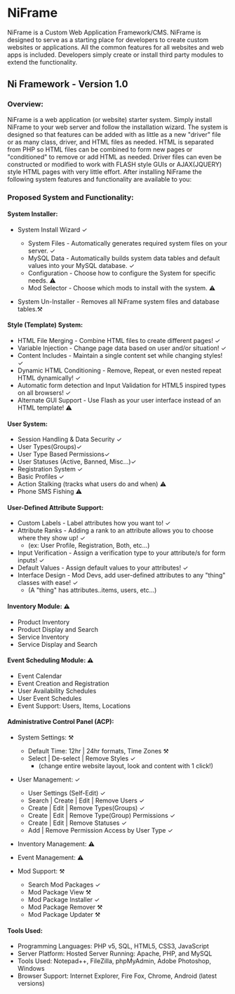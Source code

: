 # NiFrame
NiFrame is a Custom Web Application Framework/CMS. NiFrame is designed to serve as a starting place
for developers to create custom websites or applications. All the common features for all websites
and web apps is included. Developers simply create or install third party modules to extend the 
functionality.


## Ni Framework - Version 1.0


### Overview:

NiFrame is a web application (or website) starter system. 
Simply install NiFrame to your web server and follow the installation wizard. The system is designed so 
that features can be added with as little as a new "driver" file or as many class, driver, and HTML 
files as needed. HTML is separated from PHP so HTML files can be combined to form new pages or 
"conditioned" to remove or add HTML as needed. Driver files can even be constructed or modified 
to work with FLASH style GUIs or AJAX(JQUERY) style HTML pages with very little effort. After installing 
NiFrame the following system features and functionality are available to you: 


### Proposed System and Functionality:
 
#### System Installer:
  * System Install Wizard ✓ 
    + System Files - Automatically generates required system files on your server. ✓
    + MySQL Data - Automatically builds system data tables and default values into your MySQL database. ✓
    + Configuration - Choose how to configure the System for specific needs. ⚠
    + Mod Selector - Choose which mods to install with the system. ⚠

  * System Un-Installer - Removes all NiFrame system files and database tables.⚒


#### Style (Template) System:
  * HTML File Merging - Combine HTML files to create different pages! ✓
  * Variable Injection - Change page data based on user and/or situation! ✓
  * Content Includes - Maintain a single content set while changing styles! ✓
  * Dynamic HTML Conditioning - Remove, Repeat, or even nested repeat HTML dynamically! ✓
  * Automatic form detection and Input Validation for HTML5 inspired types on all browsers! ✓
  * Alternate GUI Support - Use Flash as your user interface instead of an HTML template! ⚠


#### User System: 
  * Session Handling & Data Security ✓
  * User Types(Groups)✓ 
  * User Type Based Permissions✓ 
  * User Statuses (Active, Banned, Misc...)✓ 
  * Registration System ✓
  * Basic Profiles ✓
  * Action Stalking (tracks what users do and when) ⚠
  * Phone SMS Fishing ⚠


#### User-Defined Attribute Support:
  * Custom Labels - Label attributes how you want to! ✓
  * Attribute Ranks - Adding a rank to an attribute allows you to choose where they show up! ✓
    + (ex: User Profile, Registration, Both, etc...)
  * Input Verification - Assign a verification type to your attribute/s for form inputs! ✓
  * Default Values - Assign default values to your attributes! ✓
  * Interface Design - Mod Devs, add user-defined attributes to any "thing" classes with ease! ✓
    + (A "thing" has attributes..items, users, etc...) 


#### Inventory Module: ⚠
  * Product Inventory
  * Product Display and Search
  * Service Inventory
  * Service Display and Search


#### Event Scheduling Module: ⚠
  * Event Calendar
  * Event Creation and Registration
  * User Availability Schedules
  * User Event Schedules
  * Event Support: Users, Items, Locations


#### Administrative Control Panel (ACP):
  * System Settings: ⚒ 
    + Default Time: 12hr | 24hr formats, Time Zones ⚒
    + Select | De-select | Remove Styles ✓
      - (change entire website layout, look and content with 1 click!) 

  * User Management: ✓ 
    + User Settings (Self-Edit) ✓
    + Search | Create | Edit | Remove Users ✓
    + Create | Edit | Remove Types(Groups) ✓
    + Create | Edit | Remove Type(Group) Permissions ✓
    + Create | Edit | Remove Statuses ✓
    + Add | Remove Permission Access by User Type ✓

  * Inventory Management: ⚠
  * Event Management: ⚠
  
  * Mod Support: ⚒ 
    + Search Mod Packages ✓
    + Mod Package View ⚒
    + Mod Package Installer ✓
    + Mod Package Remover ⚒ 
    + Mod Package Updater ⚒

#### Tools Used:
* Programming Languages: PHP v5, SQL, HTML5, CSS3, JavaScript
* Server Platform: Hosted Server Running: Apache, PHP, and MySQL
* Tools Used: Notepad++, FileZilla, phpMyAdmin, Adobe Photoshop, Windows
* Browser Support: Internet Explorer, Fire Fox, Chrome, Android (latest versions)


